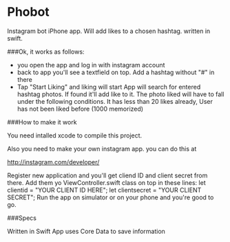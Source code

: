 # Phobot
Instagram bot iPhone app. Will add likes to a chosen hashtag. written in swift.

###Ok, it works as follows:
- you open the app and log in with instagram account
- back to app you'll see a textfield on top. Add a hashtag without "#" in there
- Tap "Start Liking" and liking will start
App will search for entered hashtag photos. If found it'll add like to it. 
The photo liked will have to fall under the following conditions.
It has less than 20 likes already, User has not been liked before (1000 memorized)

###How to make it work

You need intalled xcode to compile this project.

Also you need to make your own instagram app. you can do this at

http://instagram.com/developer/

Register new application and you'll get cliend ID and client secret from there. Add them yo ViewController.swift class on top in these lines:
let clientid = "YOUR CLIENT ID HERE";
let clientsecret = "YOUR CLIENT SECRET";
Run the app on simulator or on your phone and you're good to go.

###Specs

Written in Swift
App uses Core Data to save information
